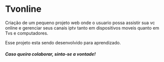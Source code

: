 <h1>Tvonline</h1>
Criação de um pequeno projeto web onde o usuario possa assistir sua vc online e gerenciar seus canais iptv tanto em dispositivos moveis quanto em Tvs e computadores.


Esse projeto esta sendo desenvolvido para aprendizado.

<h5>Caso queira colaborar, sinta-se a vontade!<h5>
